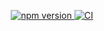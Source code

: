 <p align="center">
  <a href="https://www.npmjs.com/package/hydra-modeler">
    <img src="https://img.shields.io/npm/v/hydra-modeler.svg" alt="npm version"/>
  </a>
  <a href="https://github.com/your-username/hydra-modeler/actions">
    <img src="https://github.com/your-username/hydra-modeler/actions/workflows/ci.yml/badge.svg" alt="CI"/>
  </a>
</p>
